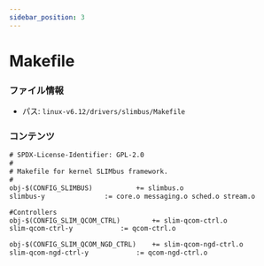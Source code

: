 ```yaml
---
sidebar_position: 3
---
```

# Makefile

### ファイル情報

- パス: `linux-v6.12/drivers/slimbus/Makefile`

### コンテンツ

```txt
# SPDX-License-Identifier: GPL-2.0
#
# Makefile for kernel SLIMbus framework.
#
obj-$(CONFIG_SLIMBUS)			+= slimbus.o
slimbus-y				:= core.o messaging.o sched.o stream.o

#Controllers
obj-$(CONFIG_SLIM_QCOM_CTRL)		+= slim-qcom-ctrl.o
slim-qcom-ctrl-y			:= qcom-ctrl.o

obj-$(CONFIG_SLIM_QCOM_NGD_CTRL)	+= slim-qcom-ngd-ctrl.o
slim-qcom-ngd-ctrl-y			:= qcom-ngd-ctrl.o

```

